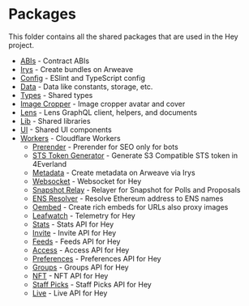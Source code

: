 # Packages

This folder contains all the shared packages that are used in the Hey project.

- [ABIs](./abis/README.md) - Contract ABIs
- [Irys](./irys/README.md) - Create bundles on Arweave
- [Config](./config/README.md) - ESlint and TypeScript config
- [Data](./data/README.md) - Data like constants, storage, etc.
- [Types](./types/README.md) - Shared types
- [Image Cropper](./image-cropper/README.md) - Image cropper avatar and cover
- [Lens](./lens/README.md) - Lens GraphQL client, helpers, and documents
- [Lib](./lib/README.md) - Shared libraries
- [UI](./ui/README.md) - Shared UI components
- [Workers](./workers/README.md) - Cloudflare Workers
  - [Prerender](../packages/workers/prerender/README.md) - Prerender for SEO only for bots
  - [STS Token Generator](../packages/workers/sts/README.md) - Generate S3 Compatible STS token in 4Everland
  - [Metadata](../packages/workers/metadata/README.md) - Create metadata on Arweave via Irys
  - [Websocket](../packages/workers/ws/README.md) - Websocket for Hey
  - [Snapshot Relay](../packages/workers/snapshot-relay/README.md) - Relayer for Snapshot for Polls and Proposals
  - [ENS Resolver](../packages/workers/ens/README.md) - Resolve Ethereum address to ENS names
  - [Oembed](../packages/workers/oembed/README.md) - Create rich embeds for URLs also proxy images
  - [Leafwatch](../packages/workers/leafwatch/README.md) - Telemetry for Hey
  - [Stats](../packages/workers/stats/README.md) - Stats API for Hey
  - [Invite](../packages/workers/invite/README.md) - Invite API for Hey
  - [Feeds](../packages/workers/feeds/README.md) - Feeds API for Hey
  - [Access](../packages/workers/access/README.md) - Access API for Hey
  - [Preferences](../packages/workers/preferences/README.md) - Preferences API for Hey
  - [Groups](../packages/workers/groups/README.md) - Groups API for Hey
  - [NFT](../packages/workers/nft/README.md) - NFT API for Hey
  - [Staff Picks](../packages/workers/staff-picks/README.md) - Staff Picks API for Hey
  - [Live](../packages/workers/live/README.md) - Live API for Hey
